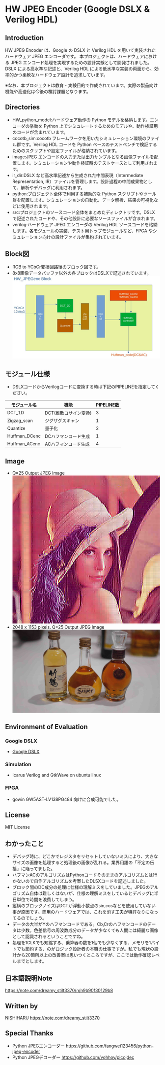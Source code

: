 # HW JPEG Encoder (Google DSLX & Verilog HDL)
## Introduction
HW JPEG Encoder は、Google の DSLX と Verilog HDL を用いて実装されたハードウェア JPEG エンコーダです。
本プロジェクトは、ハードウェアにおける JPEG エンコード処理を実現するための設計実験として開発されました。
DSLX による高水準な記述と、Verilog HDL による低水準な実装の両面から、効率的かつ柔軟なハードウェア設計を追求しています。

※なお、本プロジェクトは教育・実験目的で作成されています。実際の製品向け機能や高速化は今後の検討課題となります。

## Directories
- HW_python_model:ハードウェア動作の Python モデルを格納します。エンコーダの挙動を Python 上でシミュレートするためのモデルや、動作検証用のコードが含まれています。
- cocotb_sim:cocotb フレームワークを用いたシミュレーション環境のファイル群です。Verilog HDL コードを Python ベースのテストベンチで検証するためのスクリプトや設定ファイルが格納されています。
- image:JPEG エンコードの入力または出力サンプルとなる画像ファイルを配置します。シミュレーションや動作検証時のテストケースとして利用されます。
- ir_dir:DSLX など高水準記述から生成された中間表現（Intermediate Representation, IR）ファイルを管理します。設計過程の中間成果物として、解析やデバッグに利用されます。
- python:プロジェクト全体で利用する補助的な Python スクリプトやツール群を配置します。シミュレーションの自動化、データ解析、結果の可視化などに使用されます。
- src:プロジェクトのソースコード全体をまとめたディレクトリです。DSLX で記述されたコードや、その他設計に必要なソースファイルが含まれます。
- verilog:ハードウェア JPEG エンコーダの Verilog HDL ソースコードを格納します。各モジュールの実装、テスト用トップモジュールなど、FPGA やシミュレーション向けの設計ファイルが集約されています。

## Block図
- RGB to YCbCr変換回路後のブロック図です。
- 8x8画像データバッファ以外の各ブロックはDSLXで記述されています。
![回路ブロック図](image/HW_JPEGenc_block.jpg "Block図")

## モジュール仕様
- DSLXコードからVerilogコードに変換する時は下記のPIPELINEを指定してください。 <br>

| モジュール名    | 機能                    | PIPELINE数 |
|-----------------|-------------------------|------------|
| DCT_1D          | DCT(離散コサイン変換)  | 3          |
| Zigzag_scan     | ジグザグスキャン       | 1          |
| Quantize        | 量子化                 | 2          |
| Huffman_DCenc   | DCハフマンコード生成   | 1          |
| Huffman_ACenc   | ACハフマンコード生成   | 4          |

## Image
- Q=25 Output JPEG Image <br>
![サンプル画像](image/lena_q25_output.jpg "Output JPEG Image")
- 2048 x 1153 pixels. Q=25 Output JPEG Image <br>
![Sample Image](image/BOTTOLE_q25_Large.jpg "Output JPEG Image")
  
## Environment of Evaluation
### Google DSLX
- [Google DSLX](https://google.github.io/xls/dslx_reference/)

### Simulation
- Icarus Verilog and GtkWave on ubuntu linux

### FPGA
- gowin GW5AST-LV138PG484 向けに合成可能でした。

## License
MIT License

## わかったこと
- デバッグ時に、どこかでレジスタをリセットしていないミスにより、大きなサイズの画像を処理すると処理後の画像が乱れる。業界用語の「不定の伝播」に陥ってました。
- ハフマンACのアルゴリズムはPythonコードそのままのアルゴリズムとは行かないので自作アルゴリズムを考案したDLSXコードを記述しました。
- ブロック間のDC成分の処理に仕様の理解ミスをしていました。JPEGのアルゴリズム自体は難しくはないが、仕様の理解ミスをしているとデバッグに半日単位で時間を浪費してしまう。
- 縦横のブロックノイズはDCTが浮動小数点のsin,cosなどを使用していない事が原因です。商用のハードウェアでは、これを消す工夫が特許なりになってるのでしょう。
- データの大半がYのハフマンコードである。Cb,Crのハフマンコードのデータは少数。色差信号の周波数成分のデータが少なくても人間には綺麗な画像として認識されるということですね。
- 処理を1CLKでも短縮する、乗算器の数を1個でも少なくする、メモリを1バイトでも節約する、のがロジック設計者の本職の仕事ですが。私でも現状の設計から20箇所以上の改善案は思いつくところですが、ここでは動作確認レベルまでとします。

## 日本語説明Note
https://note.com/dreamy_stilt3370/n/n9b90f30129b8

## Written by
NISHIHARU
https://note.com/dreamy_stilt3370

## Special Thanks
- Python JPEGエンコーダー https://github.com/fangwei123456/python-jpeg-encoder
- Python JPEGデコーダー https://github.com/yohhoy/picojdec

